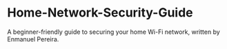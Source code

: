 # Home-Network-Security-Guide
A beginner-friendly guide to securing your home Wi-Fi network, written by Enmanuel Pereira.
